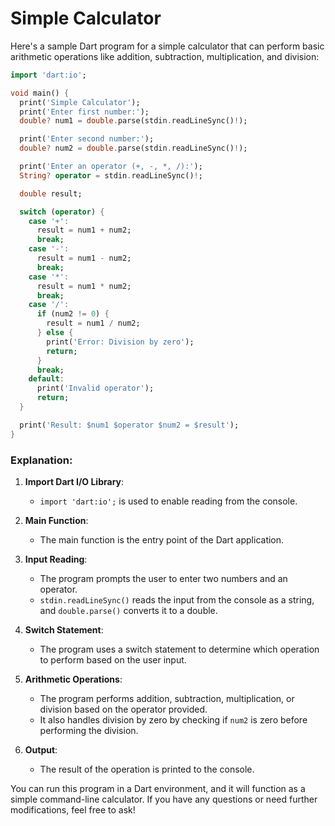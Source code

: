 # Simple Calculator
Here's a sample Dart program for a simple calculator that can perform basic arithmetic operations like addition, subtraction, multiplication, and division:

```dart
import 'dart:io';

void main() {
  print('Simple Calculator');
  print('Enter first number:');
  double? num1 = double.parse(stdin.readLineSync()!);

  print('Enter second number:');
  double? num2 = double.parse(stdin.readLineSync()!);

  print('Enter an operator (+, -, *, /):');
  String? operator = stdin.readLineSync()!;

  double result;

  switch (operator) {
    case '+':
      result = num1 + num2;
      break;
    case '-':
      result = num1 - num2;
      break;
    case '*':
      result = num1 * num2;
      break;
    case '/':
      if (num2 != 0) {
        result = num1 / num2;
      } else {
        print('Error: Division by zero');
        return;
      }
      break;
    default:
      print('Invalid operator');
      return;
  }

  print('Result: $num1 $operator $num2 = $result');
}
```

### Explanation:
1. **Import Dart I/O Library**:
   - `import 'dart:io';` is used to enable reading from the console.

2. **Main Function**:
   - The main function is the entry point of the Dart application.

3. **Input Reading**:
   - The program prompts the user to enter two numbers and an operator.
   - `stdin.readLineSync()` reads the input from the console as a string, and `double.parse()` converts it to a double.

4. **Switch Statement**:
   - The program uses a switch statement to determine which operation to perform based on the user input.

5. **Arithmetic Operations**:
   - The program performs addition, subtraction, multiplication, or division based on the operator provided.
   - It also handles division by zero by checking if `num2` is zero before performing the division.

6. **Output**:
   - The result of the operation is printed to the console.

You can run this program in a Dart environment, and it will function as a simple command-line calculator. If you have any questions or need further modifications, feel free to ask!